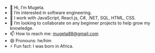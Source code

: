 - 👋 Hi, I’m Mugeta.
- 👀 I’m interested in software engineering.
- 🌱 I work with JavaScript, React.js, C#, .NET, SQL, HTML, CSS.
- 💞️ I’m looking to collaborate on any beginner projects to help grow my knowledge. 
- 📫 How to reach me: mugeta88@gmail.com
- 😄 Pronouns: he/him
- ⚡ Fun fact: I was born in Africa.

<!---
Mugeta88/Mugeta88 is a ✨ special ✨ repository because its `README.md` (this file) appears on your GitHub profile.
You can click the Preview link to take a look at your changes.
--->
